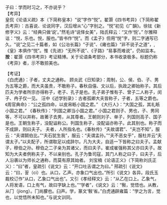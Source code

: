 子曰：学而时习之，不亦说乎？  
【考异】  
皇侃《论语义疏》本（下简称皇本）“说”字作“悦”。翟灏《四书考异》（下简称翟氏考异）：古喜说、论说同字，汉后增从“心”字别之。“悦”初见《广韻》。徐铉《新修字义》云：“经典只做‘说’。”然毛诗“说怿女美”，陆氏释云：“又作‘悦’。” 尔雅释诂：“悦，乐也。悦，服也。”皆书作“悦”。而《孟子》但用“悦”字，则二字通写已久。“说”之见二十篇者，如《公冶长篇》“子说”、《雍也篇》“非不说子之道”，,《皇》本俱作“悦”。惟《先进》“无所不说”、《子路》“易事而难说”，仍如监本。  
**按**：翟灏《四书考异》考证精博。关于论语条考部分，本书收录极多。标题仍称《考异》者，示不敢掠美也。  

【考证】  
《白虎通》：子者，丈夫之通称。 顾炎武《日知录》：周制，公、侯、伯、子、男为五等之爵，而大夫虽贵，不敢称子。春秋自僖、文以后，执政之卿始称子。其后匹夫为学者所宗亦得称子，老子、孔子是也。孔子弟子惟有子、曾子二人称子，闵子、冉子仅一见。  汪中《述学别录》：古者孤卿大夫皆称子，子者，五等之爵也。《周官典命》：“公之孤四命，以皮帛眡小国之君。” 《大行人》：“大国之孤，其礼眡小国之君。”  《春秋传》：“列国之卿当小国之君。”  小国之君则子、男也，子、男同等，不可以并称，故著子去男，从其尊者。王朝则刘子、单子，列国则高子、国子是也。王朝生称子，没配谥称公。列国生称子，没配谥亦称子。此其别也。称子而不成辞，则曰夫子。 夫者，人所指名也。《春秋传》“夫故谓君”、“夫岂不知”，服云：“夫谓鬬伯比。”“夫石犹生我”，服云：“夫谓孟孙。”“夫不恶女乎"，服杜并云“夫谓太子。”以夫配子，所谓取足以成辞尔。凡为大夫，自适一下皆称之曰夫子。孟献子，穆伯之孙。穆伯之二子亲为其诸父，而曰夫子。崔成崔强称其父亦曰夫子。故知为大夫者例称夫子，不以亲别也。孔子为鲁司寇，其门人称之曰子，曰夫子，后人沿袭以为师长之通称，而莫有原其始者。  刘宝楠《论语正义》（下简称刘氏正义）：“曰”者，皇疏引《说文》云：“开口吐舌谓之为曰。” 邢疏引《说文》云：“曰，䛐（ci）也。从口，乙声。亦象口气出也。”所引《说文》各异。段氏玉裁校订作“从口，乙象口气出也”。又引《孝经释文》云：“从乙在口上。乙象气，人将发语，口上有气，故曰字缺上也。”“学者”，《说文》云：“斅，觉悟也。从教，从冂（jiong）。冂尚朦也。臼声。学，篆文‘斅’省。”白虎通辟雍篇：“学之为言，觉也，以觉悟所未知也。”与说文训同。



